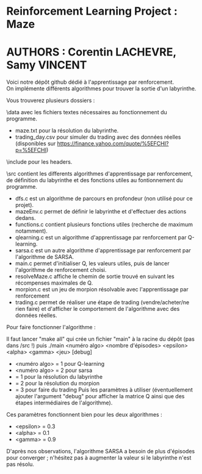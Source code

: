 # Reinforcement Learning Project : Maze 
# AUTHORS : Corentin LACHEVRE, Samy VINCENT

Voici notre dépôt github dédié à l'apprentissage par renforcement. \
On implémente différents algorithmes pour trouver la sortie d'un labyrinthe. 


Vous trouverez plusieurs dossiers : 

\data avec les fichiers textes nécessaires au fonctionnement du programme.
* maze.txt pour la résolution du labyrinthe.
* trading_day.csv pour simuler du trading avec des données réelles (disponibles sur https://finance.yahoo.com/quote/%5EFCHI?p=%5EFCHI)

\include pour les headers.

\src contient les differents algorithmes d'apprentissage par renforcement, de définition du labyrinthe et des fonctions utiles au
fontionnement du programme. 

* dfs.c est un algorithme de parcours en profondeur (non utilisé pour ce projet). 
* mazeEnv.c permet de définir le labyrinthe et d'effectuer des actions dedans. 
* functions.c contient plusieurs fonctions utiles (recherche de maximum notamment). 
* qlearning.c est un algorithme d'apprentissage par renforcement par Q-learning. 
* sarsa.c est un autre algorithme d'apprentissage par renforcement par l'algorithme de SARSA. 
* main.c permet d'initialiser Q, les valeurs utiles, puis de lancer l'algorithme de renforcement choisi. 
* resolveMaze.c affiche le chemin de sortie trouvé en suivant les récompenses maximales de Q. 
* morpion.c est un jeu de morpion résolvable avec l'apprentissage par renforcement
* trading.c permet de réaliser une étape de trading (vendre/acheter/ne rien faire) et d'afficher le comportement de l'algorithme avec des données réelles.


Pour faire fonctionner l'algorithme : 

Il faut lancer "make all" qui crée un fichier "main" à la racine du dépôt (pas dans /src !)
puis ./main <numéro algo> <nombre d'épisodes> \<epsilon\> \<alpha\> \<gamma\> \<jeu\> [debug] 
* <numéro algo> = 1 pour Q-learning 
* <numéro algo> = 2 pour sarsa 
* <jeu> = 1 pour la résolution du labyrinthe  
* <jeu> = 2 pour la résolution du morpion
* <jeu> = 3 pour faire du trading
Puis les paramètres à utiliser (éventuellement ajouter l'argument "debug" pour afficher la matrice Q ainsi que des étapes intermédiaires de l'algorithme). 

Ces paramètres fonctionnent bien pour les deux algorithmes : 
* \<epsilon\> = 0.3
* \<alpha\> = 0.1
* \<gamma\> = 0.9

D'après nos observations, l'algorithme SARSA a besoin de plus d'épisodes pour converger ; n'hésitez pas à augmenter la valeur si le labyrinthe n'est pas résolu.
